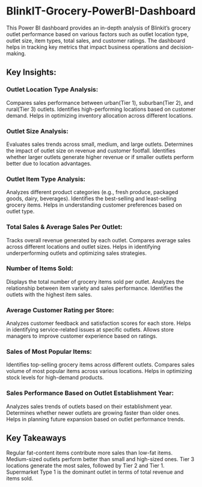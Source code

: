 # BlinkIT-Grocery-PowerBI-Dashboard
This Power BI dashboard provides an in-depth analysis of Blinkit’s grocery outlet performance based on various factors such as outlet location type, outlet size, item types, total sales, and customer ratings. The dashboard helps in tracking key metrics that impact business operations and decision-making.
## Key Insights:
### Outlet Location Type Analysis:
Compares sales performance between urban(Tier 1), suburban(Tier 2), and rural(Tier 3) outlets.
Identifies high-performing locations based on customer demand.
Helps in optimizing inventory allocation across different locations.
### Outlet Size Analysis:
Evaluates sales trends across small, medium, and large outlets.
Determines the impact of outlet size on revenue and customer footfall.
Identifies whether larger outlets generate higher revenue or if smaller outlets perform better due to location advantages.
### Outlet Item Type Analysis:
Analyzes different product categories (e.g., fresh produce, packaged goods, dairy, beverages).
Identifies the best-selling and least-selling grocery items.
Helps in understanding customer preferences based on outlet type.
### Total Sales & Average Sales Per Outlet:
Tracks overall revenue generated by each outlet.
Compares average sales across different locations and outlet sizes.
Helps in identifying underperforming outlets and optimizing sales strategies.
### Number of Items Sold:
Displays the total number of grocery items sold per outlet.
Analyzes the relationship between item variety and sales performance.
Identifies the outlets with the highest item sales.
### Average Customer Rating per Store:
Analyzes customer feedback and satisfaction scores for each store.
Helps in identifying service-related issues at specific outlets.
Allows store managers to improve customer experience based on ratings.
### Sales of Most Popular Items:
Identifies top-selling grocery items across different outlets.
Compares sales volume of most popular items across various locations.
Helps in optimizing stock levels for high-demand products.
### Sales Performance Based on Outlet Establishment Year:
Analyzes sales trends of outlets based on their establishment year.
Determines whether newer outlets are growing faster than older ones.
Helps in planning future expansion based on outlet performance trends.
## Key Takeaways
Regular fat-content items contribute more sales than low-fat items.
Medium-sized outlets perform better than small and high-sized ones.
Tier 3 locations generate the most sales, followed by Tier 2 and Tier 1.
Supermarket Type 1 is the dominant outlet in terms of total revenue and items sold.
